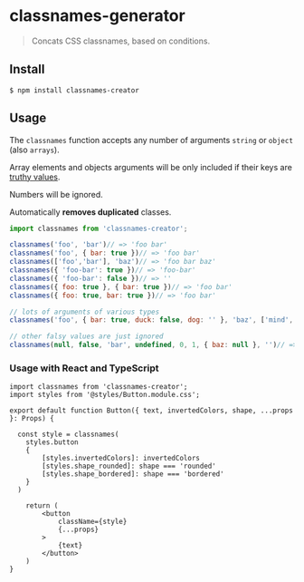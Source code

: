 # classnames-generator

> Concats CSS classnames, based on conditions.

## Install

```
$ npm install classnames-creator
```

## Usage

The `classnames` function accepts any number of arguments `string` or `object` (also `arrays`).

Array elements and objects arguments will be only included if their keys are [truthy values](https://developer.mozilla.org/en-US/docs/Glossary/Truthy).

Numbers will be ignored.

Automatically **removes duplicated** classes.


```js
import classnames from 'classnames-creator';

classnames('foo', 'bar')// => 'foo bar'
classnames('foo', { bar: true })// => 'foo bar'
classnames(['foo','bar'], 'baz')// => 'foo bar baz'
classnames({ 'foo-bar': true })// => 'foo-bar'
classnames({ 'foo-bar': false })// => ''
classnames({ foo: true }, { bar: true })// => 'foo bar'
classnames({ foo: true, bar: true })// => 'foo bar'

// lots of arguments of various types
classnames('foo', { bar: true, duck: false, dog: '' }, 'baz', ['mind', null], { quux: true })// => 'foo bar baz mind quux'

// other falsy values are just ignored
classnames(null, false, 'bar', undefined, 0, 1, { baz: null }, '')// => 'bar'
```

### Usage with React and TypeScript

```tsx
import classnames from 'classnames-creator';
import styles from '@styles/Button.module.css';

export default function Button({ text, invertedColors, shape, ...props }: Props) {
  
  const style = classnames(
    styles.button
    {
        [styles.invertedColors]: invertedColors
        [styles.shape_rounded]: shape === 'rounded'
        [styles.shape_bordered]: shape === 'bordered'
    }
  )

    return (
        <button
            className={style}
            {...props}
        >
            {text}
        </button>
    )
}
```



